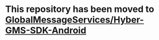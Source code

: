 # This repository has been moved to [GlobalMessageServices/Hyber-GMS-SDK-Android](https://github.com/GlobalMessageServices/Hyber-GMS-SDK-Android)

